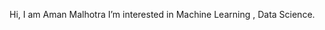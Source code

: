 Hi, I am Aman Malhotra
 I’m interested in Machine Learning , Data Science.
<!---
aman-malhotra1/aman-malhotra1 is a ✨ special ✨ repository because its `README.md` (this file) appears on your GitHub profile.
You can click the Preview link to take a look at your changes.
--->
